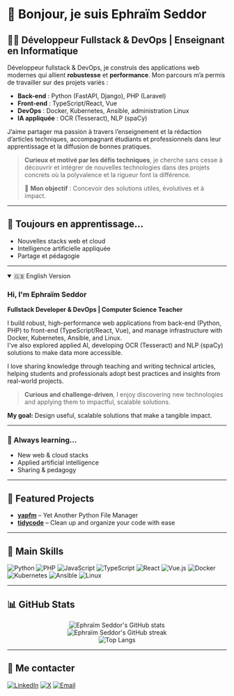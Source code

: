 # 👋 Bonjour, je suis Ephraïm Seddor

## 🧑‍💻 Développeur Fullstack & DevOps | Enseignant en Informatique

Développeur fullstack & DevOps, je construis des applications web modernes qui allient **robustesse** et **performance**. Mon parcours m’a permis de travailler sur des projets variés :  
- **Back-end** : Python (FastAPI, Django), PHP (Laravel)  
- **Front-end** : TypeScript/React, Vue  
- **DevOps** : Docker, Kubernetes, Ansible, administration Linux  
- **IA appliquée** : OCR (Tesseract), NLP (spaCy)  

J’aime partager ma passion à travers l’enseignement et la rédaction d’articles techniques, accompagnant étudiants et professionnels dans leur apprentissage et la diffusion de bonnes pratiques.

> **Curieux et motivé par les défis techniques**, je cherche sans cesse à découvrir et intégrer de nouvelles technologies dans des projets concrets où la polyvalence et la rigueur font la différence.  
>  
> 🎯 **Mon objectif** : Concevoir des solutions utiles, évolutives et à impact.

---

## 🌱 Toujours en apprentissage...
- Nouvelles stacks web et cloud
- Intelligence artificielle appliquée
- Partage et pédagogie

---

<details open>
<summary>🇬🇧 English Version</summary>

### Hi, I'm Ephraïm Seddor

**Fullstack Developer & DevOps | Computer Science Teacher**

I build robust, high-performance web applications from back-end (Python, PHP) to front-end (TypeScript/React, Vue), and manage infrastructure with Docker, Kubernetes, Ansible, and Linux.  
I've also explored applied AI, developing OCR (Tesseract) and NLP (spaCy) solutions to make data more accessible.

I love sharing knowledge through teaching and writing technical articles, helping students and professionals adopt best practices and insights from real-world projects.

> **Curious and challenge-driven**, I enjoy discovering new technologies and applying them to impactful, scalable solutions.

**My goal:** Design useful, scalable solutions that make a tangible impact.

---

### 🌱 Always learning...
- New web & cloud stacks
- Applied artificial intelligence
- Sharing & pedagogy

</details>

---

## 🌟 Featured Projects

- [**yapfm**](https://github.com/mawuva/yapfm) – Yet Another Python File Manager  
- [**tidycode**](https://github.com/mawuva/tidycode) – Clean up and organize your code with ease  

---

## 🚀 Main Skills

![Python](https://img.shields.io/badge/Python-3776AB?style=flat&logo=python&logoColor=white)
![PHP](https://img.shields.io/badge/PHP-777BB4?style=flat&logo=php&logoColor=white)
![JavaScript](https://img.shields.io/badge/JavaScript-F7DF1E?style=flat&logo=javascript&logoColor=black)
![TypeScript](https://img.shields.io/badge/TypeScript-3178C6?style=flat&logo=typescript&logoColor=white)
![React](https://img.shields.io/badge/React-20232A?style=flat&logo=react&logoColor=61DAFB)
![Vue.js](https://img.shields.io/badge/Vue.js-35495E?style=flat&logo=vue.js&logoColor=4FC08D)
![Docker](https://img.shields.io/badge/Docker-2496ED?style=flat&logo=docker&logoColor=white)
![Kubernetes](https://img.shields.io/badge/Kubernetes-326CE5?style=flat&logo=kubernetes&logoColor=white)
![Ansible](https://img.shields.io/badge/Ansible-EE0000?style=flat&logo=ansible&logoColor=white)
![Linux](https://img.shields.io/badge/Linux-FCC624?style=flat&logo=linux&logoColor=black)

---

## 📊 GitHub Stats

<p align="center">
  <img src="https://github-readme-stats.vercel.app/api?username=mawuva&show_icons=true&theme=radical&hide_rank=false" alt="Ephraïm Seddor's GitHub stats" />
  <br>
  <img src="https://github-readme-streak-stats.herokuapp.com/?user=mawuva&theme=radical" alt="Ephraïm Seddor's GitHub streak" />
  <br>
  <img src="https://github-readme-stats.vercel.app/api/top-langs/?username=mawuva&layout=compact&theme=radical&hide_progress=true" alt="Top Langs" />
</p>

---

## 📢 Me contacter

[![LinkedIn](https://img.shields.io/badge/LinkedIn-blue?style=flat&logo=linkedin)](https://www.linkedin.com/in/ephra%C3%AFm-seddor/)
[![X](https://img.shields.io/badge/X-black?style=flat&logo=twitter&logoColor=white)](https://x.com/ephraimseddor)
[![Email](https://img.shields.io/badge/Email-D14836?style=flat&logo=gmail&logoColor=white)](mailto:seddorephraim7@gmail.com)
